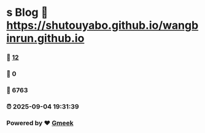 # s Blog :link: https://shutouyabo.github.io/wangbinrun.github.io 
### :page_facing_up: [12](https://shutouyabo.github.io/wangbinrun.github.io/tag.html) 
### :speech_balloon: 0 
### :hibiscus: 6763 
### :alarm_clock: 2025-09-04 19:31:39 
### Powered by :heart: [Gmeek](https://github.com/Meekdai/Gmeek)
